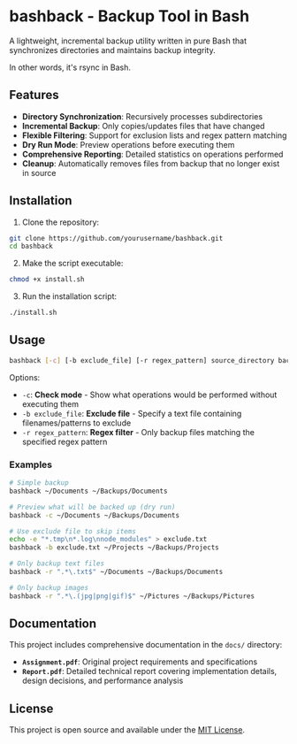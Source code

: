 # bashback - Backup Tool in Bash

A lightweight, incremental backup utility written in pure Bash that synchronizes directories and maintains backup integrity.

In other words, it's rsync in Bash.

## Features

- **Directory Synchronization**: Recursively processes subdirectories
- **Incremental Backup**: Only copies/updates files that have changed
- **Flexible Filtering**: Support for exclusion lists and regex pattern matching
- **Dry Run Mode**: Preview operations before executing them
- **Comprehensive Reporting**: Detailed statistics on operations performed
- **Cleanup**: Automatically removes files from backup that no longer exist in source

## Installation

1. Clone the repository:
```bash
git clone https://github.com/yourusername/bashback.git
cd bashback
```
2. Make the script executable:
```bash
chmod +x install.sh
```
3. Run the installation script:
```bash
./install.sh
```

## Usage
```bash
bashback [-c] [-b exclude_file] [-r regex_pattern] source_directory backup_directory
```
Options:
- `-c`: **Check mode** - Show what operations would be performed without executing them
- `-b exclude_file`: **Exclude file** - Specify a text file containing filenames/patterns to exclude
- `-r regex_pattern`: **Regex filter** - Only backup files matching the specified regex pattern

### Examples
```bash
# Simple backup
bashback ~/Documents ~/Backups/Documents

# Preview what will be backed up (dry run)
bashback -c ~/Documents ~/Backups/Documents

# Use exclude file to skip items
echo -e "*.tmp\n*.log\nnode_modules" > exclude.txt
bashback -b exclude.txt ~/Projects ~/Backups/Projects

# Only backup text files
bashback -r ".*\.txt$" ~/Documents ~/Backups/Documents

# Only backup images
bashback -r ".*\.(jpg|png|gif)$" ~/Pictures ~/Backups/Pictures
```

## Documentation

This project includes comprehensive documentation in the `docs/` directory:

- **`Assignment.pdf`**: Original project requirements and specifications
- **`Report.pdf`**: Detailed technical report covering implementation details, design decisions, and performance analysis

## License

This project is open source and available under the [MIT License](LICENSE).
